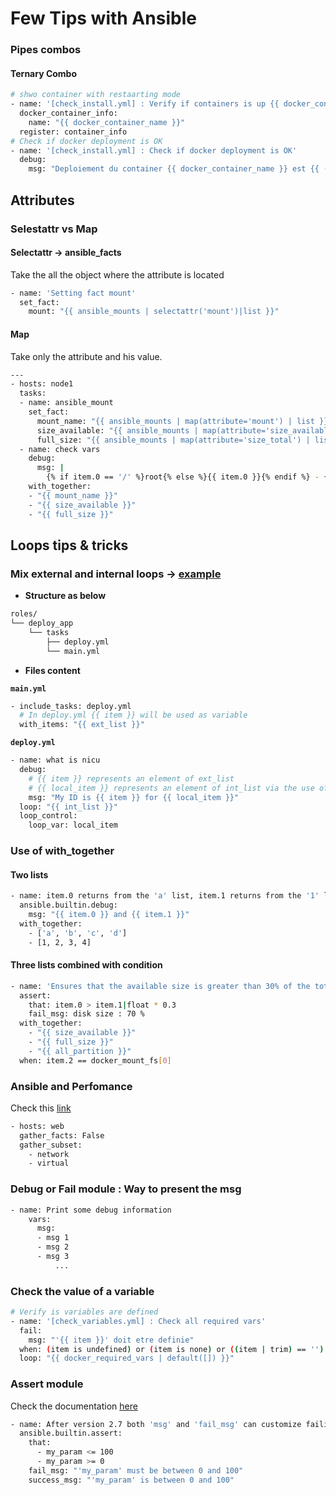 # Few Tips with Ansible

### Pipes combos

#### Ternary Combo

```sh
# shwo container with restaarting mode
- name: '[check_install.yml] : Verify if containers is up {{ docker_container_name }}'
  docker_container_info: 
    name: "{{ docker_container_name }}"
  register: container_info
# Check if docker deployment is OK
- name: '[check_install.yml] : Check if docker deployment is OK'
  debug:
    msg: "Deploiement du container {{ docker_container_name }} est {{ (container_info.exists and container_info.container.State.Running) | ternary('OK', 'KO') }}"
```

## Attributes

### Selestattr vs Map

#### Selectattr -> ansible_facts

Take the all the object where the attribute is located

```sh
- name: 'Setting fact mount'
  set_fact:
    mount: "{{ ansible_mounts | selectattr('mount')|list }}"
```

#### Map

Take only the attribute and his value.

```sh
---
- hosts: node1
  tasks:
  - name: ansible_mount
    set_fact:
      mount_name: "{{ ansible_mounts | map(attribute='mount') | list }}"
      size_available: "{{ ansible_mounts | map(attribute='size_available') | list}}"
      full_size: "{{ ansible_mounts | map(attribute='size_total') | list }}"
  - name: check vars
    debug:
      msg: |
        {% if item.0 == '/' %}root{% else %}{{ item.0 }}{% endif %} - {{ item.1 }} - {{ item.2 }}
    with_together:
    - "{{ mount_name }}"
    - "{{ size_available }}"
    - "{{ full_size }}"
```

## Loops tips & tricks

### Mix external and internal loops -> [example](https://github.com/sofackj/mini-projects#ansible-project-i--may-be-used-for-docker-containers-ansible_and_vars)

- **Structure as below**

```sh
roles/
└── deploy_app
    └── tasks
        ├── deploy.yml
        └── main.yml
```

- **Files content**

**```main.yml```**

```sh
- include_tasks: deploy.yml
  # In deploy.yml {{ item }} will be used as variable
  with_items: "{{ ext_list }}"
```

**```deploy.yml```**

```sh
- name: what is nicu
  debug:
    # {{ item }} represents an element of ext_list
    # {{ local_item }} represents an element of int_list via the use of the loop_control module
    msg: "My ID is {{ item }} for {{ local_item }}"
  loop: "{{ int_list }}"
  loop_control:
    loop_var: local_item
```

### Use of with_together

#### Two lists

```sh
- name: item.0 returns from the 'a' list, item.1 returns from the '1' list
  ansible.builtin.debug:
    msg: "{{ item.0 }} and {{ item.1 }}"
  with_together:
    - ['a', 'b', 'c', 'd']
    - [1, 2, 3, 4]
```

#### Three lists combined with condition

```sh
- name: 'Ensures that the available size is greater than 30% of the total size'
  assert:
    that: item.0 > item.1|float * 0.3
    fail_msg: disk size : 70 %
  with_together:
    - "{{ size_available }}"
    - "{{ full_size }}"
    - "{{ all_partition }}"
  when: item.2 == docker_mount_fs[0]
```

### Ansible and Perfomance
Check this [link]([https://docs.ansible.com/ansible/latest/collections/ansible/builtin/assert_module.html](https://devopssec.fr/article/accelerer-performances-playbook))

```sh
- hosts: web
  gather_facts: False
  gather_subset:
    - network
    - virtual
```

### Debug or Fail module : Way to present the msg

```sh
- name: Print some debug information 
    vars: 
      msg:
      - msg 1
      - msg 2
      - msg 3
          ...
```

### Check the value of a variable

```sh
# Verify is variables are defined
- name: '[check_variables.yml] : Check all required vars'
  fail: 
    msg: "'{{ item }}' doit etre definie"
  when: (item is undefined) or (item is none) or ((item | trim) == '')
  loop: "{{ docker_required_vars | default([]) }}"
```

### Assert module
Check the documentation [here](https://docs.ansible.com/ansible/latest/collections/ansible/builtin/assert_module.html)

```sh
- name: After version 2.7 both 'msg' and 'fail_msg' can customize failing assertion message
  ansible.builtin.assert:
    that:
      - my_param <= 100
      - my_param >= 0
    fail_msg: "'my_param' must be between 0 and 100"
    success_msg: "'my_param' is between 0 and 100"
```

